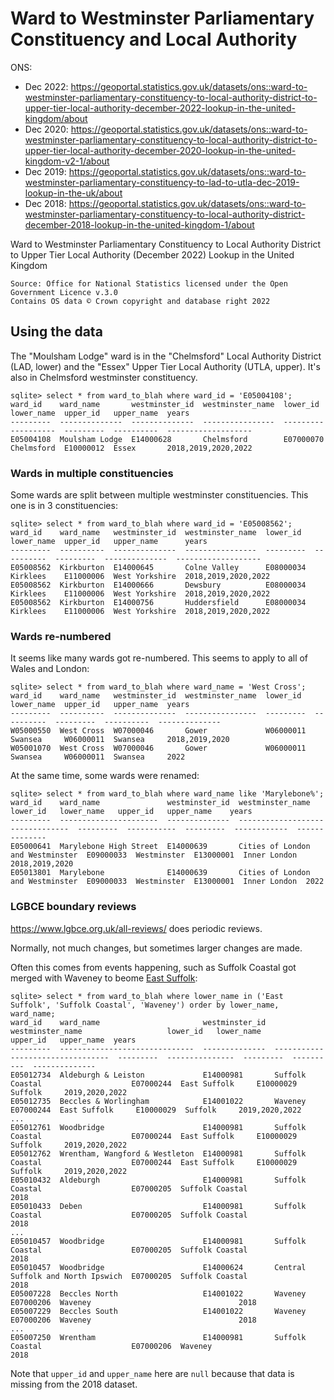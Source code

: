 # Ward to Westminster Parliamentary Constituency and Local Authority

ONS:

- Dec 2022: https://geoportal.statistics.gov.uk/datasets/ons::ward-to-westminster-parliamentary-constituency-to-local-authority-district-to-upper-tier-local-authority-december-2022-lookup-in-the-united-kingdom/about
- Dec 2020: https://geoportal.statistics.gov.uk/datasets/ons::ward-to-westminster-parliamentary-constituency-to-local-authority-district-to-upper-tier-local-authority-december-2020-lookup-in-the-united-kingdom-v2-1/about
- Dec 2019: https://geoportal.statistics.gov.uk/datasets/ons::ward-to-westminster-parliamentary-constituency-to-lad-to-utla-dec-2019-lookup-in-the-uk/about
- Dec 2018: https://geoportal.statistics.gov.uk/datasets/ons::ward-to-westminster-parliamentary-constituency-to-local-authority-district-december-2018-lookup-in-the-united-kingdom-1/about

Ward to Westminster Parliamentary Constituency to Local Authority District to Upper Tier Local Authority (December 2022) Lookup in the United Kingdom

```
Source: Office for National Statistics licensed under the Open Government Licence v.3.0
Contains OS data © Crown copyright and database right 2022
```

## Using the data

The "Moulsham Lodge" ward is in the "Chelmsford" Local Authority District (LAD, lower) and the "Essex"
Upper Tier Local Authority (UTLA, upper). It's also in Chelmsford westminster constituency.

```
sqlite> select * from ward_to_blah where ward_id = 'E05004108';
ward_id    ward_name       westminster_id  westminster_name  lower_id   lower_name  upper_id   upper_name  years
---------  --------------  --------------  ----------------  ---------  ----------  ---------  ----------  -------------------
E05004108  Moulsham Lodge  E14000628       Chelmsford        E07000070  Chelmsford  E10000012  Essex       2018,2019,2020,2022
```

### Wards in multiple constituencies

Some wards are split between multiple westminster constituencies. This one is in 3 constituencies:

```
sqlite> select * from ward_to_blah where ward_id = 'E05008562';
ward_id    ward_name   westminster_id  westminster_name  lower_id   lower_name  upper_id   upper_name      years
---------  ----------  --------------  ----------------  ---------  ----------  ---------  --------------  -------------------
E05008562  Kirkburton  E14000645       Colne Valley      E08000034  Kirklees    E11000006  West Yorkshire  2018,2019,2020,2022
E05008562  Kirkburton  E14000666       Dewsbury          E08000034  Kirklees    E11000006  West Yorkshire  2018,2019,2020,2022
E05008562  Kirkburton  E14000756       Huddersfield      E08000034  Kirklees    E11000006  West Yorkshire  2018,2019,2020,2022
```

### Wards re-numbered

It seems like many wards got re-numbered. This seems to apply to all of Wales and London:

```
sqlite> select * from ward_to_blah where ward_name = 'West Cross';
ward_id    ward_name   westminster_id  westminster_name  lower_id   lower_name  upper_id   upper_name  years
---------  ----------  --------------  ----------------  ---------  ----------  ---------  ----------  --------------
W05000550  West Cross  W07000046       Gower             W06000011  Swansea     W06000011  Swansea     2018,2019,2020
W05001070  West Cross  W07000046       Gower             W06000011  Swansea     W06000011  Swansea     2022
```

At the same time, some wards were renamed:

```
sqlite> select * from ward_to_blah where ward_name like 'Marylebone%';
ward_id    ward_name               westminster_id  westminster_name                  lower_id   lower_name   upper_id   upper_name    years
---------  ----------------------  --------------  --------------------------------  ---------  -----------  ---------  ------------  --------------
E05000641  Marylebone High Street  E14000639       Cities of London and Westminster  E09000033  Westminster  E13000001  Inner London  2018,2019,2020
E05013801  Marylebone              E14000639       Cities of London and Westminster  E09000033  Westminster  E13000001  Inner London  2022
```

### LGBCE boundary reviews

https://www.lgbce.org.uk/all-reviews/ does periodic reviews.

Normally, not much changes, but sometimes larger changes are made.

Often this comes from events happening, such as Suffolk Coastal got merged with Waveney to beome
[East Suffolk](https://en.wikipedia.org/wiki/East_Suffolk_District):

```
sqlite> select * from ward_to_blah where lower_name in ('East Suffolk', 'Suffolk Coastal', 'Waveney') order by lower_name, ward_name;
ward_id    ward_name                       westminster_id  westminster_name                   lower_id   lower_name       upper_id   upper_name  years
---------  ------------------------------  --------------  ---------------------------------  ---------  ---------------  ---------  ----------  --------------
E05012734  Aldeburgh & Leiston             E14000981       Suffolk Coastal                    E07000244  East Suffolk     E10000029  Suffolk     2019,2020,2022
E05012735  Beccles & Worlingham            E14001022       Waveney                            E07000244  East Suffolk     E10000029  Suffolk     2019,2020,2022
...
E05012761  Woodbridge                      E14000981       Suffolk Coastal                    E07000244  East Suffolk     E10000029  Suffolk     2019,2020,2022
E05012762  Wrentham, Wangford & Westleton  E14000981       Suffolk Coastal                    E07000244  East Suffolk     E10000029  Suffolk     2019,2020,2022
E05010432  Aldeburgh                       E14000981       Suffolk Coastal                    E07000205  Suffolk Coastal                         2018
E05010433  Deben                           E14000981       Suffolk Coastal                    E07000205  Suffolk Coastal                         2018
...
E05010457  Woodbridge                      E14000981       Suffolk Coastal                    E07000205  Suffolk Coastal                         2018
E05010457  Woodbridge                      E14000624       Central Suffolk and North Ipswich  E07000205  Suffolk Coastal                         2018
E05007228  Beccles North                   E14001022       Waveney                            E07000206  Waveney                                 2018
E05007229  Beccles South                   E14001022       Waveney                            E07000206  Waveney                                 2018
...
E05007250  Wrentham                        E14000981       Suffolk Coastal                    E07000206  Waveney                                 2018
```

Note that `upper_id` and `upper_name` here are `null` because that data is missing from the 2018 dataset.

